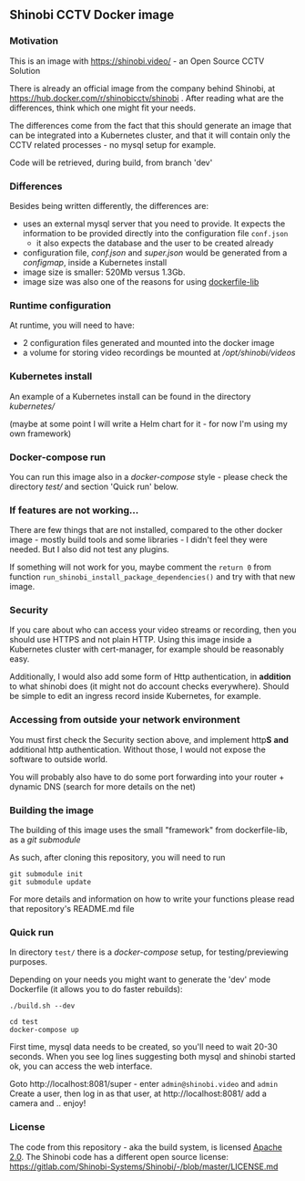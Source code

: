 ## Shinobi CCTV Docker image

### Motivation

This is an image with https://shinobi.video/ - an Open Source CCTV Solution

There is already an official image from the company behind Shinobi, at https://hub.docker.com/r/shinobicctv/shinobi . After reading what are the differences, think which one might fit your needs.

The differences come from the fact that this should generate an image that can be integrated into a Kubernetes cluster, and that it will contain only the CCTV related processes - no mysql setup for example.



Code will be retrieved, during build, from branch 'dev'



### Differences

Besides being written differently, the differences are:

- uses an external mysql server that you need to provide. It expects the information to be provided directly into the configuration file ```conf.json```
  - it also expects the database and the user to be created already
- configuration file, *conf.json* and *super.json* would be generated from a *configmap*, inside a Kubernetes install
- image size is smaller: 520Mb versus 1.3Gb. 
- image size was also one of the reasons for using [dockerfile-lib](https://github.com/cr1st1p/dockerfile-lib)



### Runtime configuration

At runtime,  you will need to have:

-  2 configuration files generated and mounted into the docker image
- a volume for storing video recordings be mounted at */opt/shinobi/videos*



### Kubernetes install

An example of a Kubernetes install can be found in the directory *kubernetes/*

(maybe at some point I will write a Helm chart for it - for now I'm using my own framework)



### Docker-compose run

You can run this image also in a *docker-compose* style - please check the directory *test/*  and section 'Quick run' below.



### If features are not working...

There are few things that are not installed, compared to the other docker image - mostly build tools and some libraries - I didn't feel they were needed. But I also did not test any plugins. 

If something will not work for you, maybe comment the ```return 0``` from function ``run_shinobi_install_package_dependencies()``	and try with that new image.



### Security

If you care about who can access your video streams or recording, then you should use HTTPS and not plain HTTP. Using this image inside a Kubernetes cluster with cert-manager, for example should be reasonably easy.

Additionally, I would also add some form of Http authentication,  in **addition** to what shinobi does (it might not do account checks everywhere). Should be simple to edit an ingress record inside Kubernetes, for example.



### Accessing from outside your network environment

You must first check the Security section above, and implement http**S** **and** additional http authentication. Without those, I would not expose the software to outside world.

You will probably also have to do some port forwarding into your router + dynamic DNS (search for more details on the net)



### Building the image

The building of this image uses the small "framework" from dockerfile-lib, as a *git submodule*

As such, after cloning this repository, you will need to run

```shell
git submodule init
git submodule update
```

For more details and information on how to write your functions please read that repository's README.md file



### Quick run

In directory `test/` there is a *docker-compose* setup, for testing/previewing purposes.

Depending on your needs you might want to generate the 'dev' mode Dockerfile (it allows you to do faster rebuilds):

```shell
./build.sh --dev
```



```shell
cd test
docker-compose up
```

First time, mysql data needs to be created, so you'll need to wait 20-30 seconds. When you see log lines suggesting both mysql and shinobi started ok, you can access the web interface.

Goto http://localhost:8081/super  - enter `admin@shinobi.video` and `admin` Create a user, then log in as that user, at http://localhost:8081/ add a camera and .. enjoy!



### License

The code from this repository - aka the build system, is licensed [Apache 2.0](LICENSE). The Shinobi code has a different open source license: https://gitlab.com/Shinobi-Systems/Shinobi/-/blob/master/LICENSE.md

